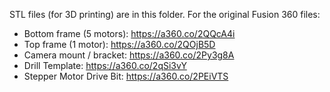 STL files (for 3D printing) are in this folder. For the original Fusion 360 files:
- Bottom frame (5 motors): https://a360.co/2QQcA4i
- Top frame (1 motor): https://a360.co/2QOjB5D
- Camera mount / bracket: https://a360.co/2Py3g8A 
- Drill Template: https://a360.co/2qSi3vY
- Stepper Motor Drive Bit: https://a360.co/2PEiVTS